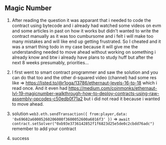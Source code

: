 ## Magic Number

1. After reading the question it was apparant that i needed to code the contract using bytecode and i already had watched some videos on evm and some articles in past on how it works but didn't wanted to write the contract manually as it was too cumbursome and i felt i will make too many mistakes and will like end up getting frustrated. So I cheated and it was a smart thing todo in my case because it will give me the understanding needed to move ahead without working on something i already know and btw i already have plans to study huff but after the next 8 weeks presumably, priorities...

2. I first went to smart contract programmer and saw the solution and you can do that too and the other d-squared video (channel) had some res like => https://listed.to/@r1oga/13786/ethernaut-levels-16-to-18 which i read once. And it even had https://medium.com/coinmonks/ethernaut-lvl-19-magicnumber-walkthrough-how-to-deploy-contracts-using-raw-assembly-opcodes-c50edb0f71a2 but i did not read it because i wanted to move ahead.

3. solution `web3.eth.sendTransaction({ from:player,data: '0x69602a60005260206000f3600052600a6016f3' })`
   => `await contract.setSolver("0xb93e3736142852f1f6823d25e5de0c2cbdd76adc")` remember to add your contract

4. success
